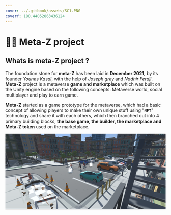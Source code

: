 ```yaml
---
cover: ../.gitbook/assets/SC1.PNG
coverY: 180.44052863436124
---
```


# 👨💼 Meta-Z project

## Whats is meta-Z project ?&#x20;

The foundation stone for **meta-Z** has been laid in **December 2021,** by its founder _Younes Kasdi_, with the help of _Joseph grey_ and _Nadhir Ferdji_. **Meta-Z** project is a metaverse **game and marketplace** which was built on the Unity engine based on the following concepts: Metaverse world, social multiplayer and play to earn game.

**Meta-Z** started as a game prototype for the metaverse, which had a basic concept of allowing players to make their own unique stuff using "**`NFT`**" technology and share it with each others, which then branched out into 4 primary building blocks, **the base game, the builder, the marketplace and Meta-Z token** used on the marketplace.

![](../.gitbook/assets/SC1.PNG)

